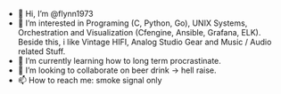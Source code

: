 - 👋 Hi, I’m @flynn1973
- 👀 I’m interested in Programing (C, Python, Go), UNIX Systems, Orchestration and Visualization (Cfengine, Ansible, Grafana, ELK). Beside this, i like Vintage HIFI, Analog Studio Gear and Music / Audio related Stuff.
- 🌱 I’m currently learning how to long term procrastinate.
- 💞️ I’m looking to collaborate on beer drink -> hell raise.
- 📫 How to reach me: smoke signal only

<!---
flynn1973/flynn1973 is a ✨ special ✨ repository because its `README.md` (this file) appears on your GitHub profile.
You can click the Preview link to take a look at your changes.
--->
